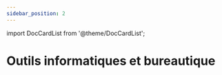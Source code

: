 ```yaml
---
sidebar_position: 2
---
```


import DocCardList from '@theme/DocCardList';

# Outils informatiques et bureautique

<DocCardList />
